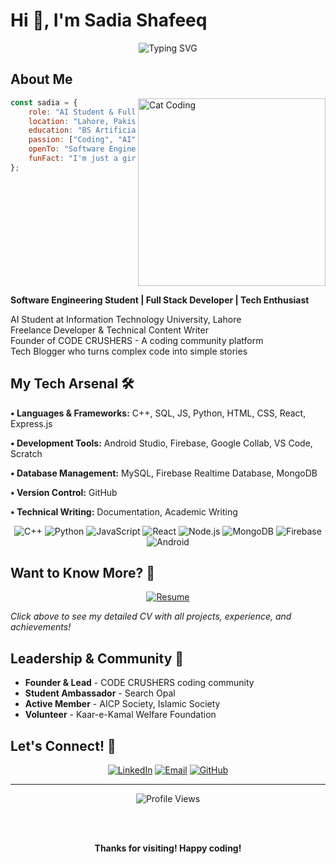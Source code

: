 # Hi 👋, I'm Sadia Shafeeq

<div align="center">
  <img src="https://readme-typing-svg.herokuapp.com?font=Comic+Neue&size=25&pause=1000&color=9B59B6&center=true&vCenter=true&width=500&lines=AI+Student+%40+ITU+Lahore;Full+Stack+Developer;Approach+me+for+Development;Coffee+%2B+Code+%3D+Magic" alt="Typing SVG" />
</div>

## About Me
<img align="right" width="300" src="https://media.giphy.com/media/WUlplcMpOCEmTGBtBW/giphy.gif" alt="Cat Coding"/>

```javascript
const sadia = {
    role: "AI Student & Full Stack Developer",
    location: "Lahore, Pakistan",
    education: "BS Artificial Intelligence @ ITU",
    passion: ["Coding", "AI", "Writing", "Coffee"],
    openTo: "Software Engineering, Full Stack Development",
    funFact: "I'm just a girl, but still catches bugs!",
};
```

<br clear="right"/>

**Software Engineering Student | Full Stack Developer | Tech Enthusiast**

AI Student at Information Technology University, Lahore  
Freelance Developer & Technical Content Writer  
Founder of CODE CRUSHERS - A coding community platform  
Tech Blogger who turns complex code into simple stories

## My Tech Arsenal 🛠️

**• Languages & Frameworks:** C++, SQL, JS, Python, HTML, CSS, React, Express.js

**• Development Tools:** Android Studio, Firebase, Google Collab, VS Code, Scratch

**• Database Management:** MySQL, Firebase Realtime Database, MongoDB

**• Version Control:** GitHub

**• Technical Writing:** Documentation, Academic Writing

<div align="center">

![C++](https://img.shields.io/badge/C++-663399?style=for-the-badge&logo=c%2B%2B&logoColor=white)
![Python](https://img.shields.io/badge/Python-9B59B6?style=for-the-badge&logo=python&logoColor=white)
![JavaScript](https://img.shields.io/badge/JavaScript-8E44AD?style=for-the-badge&logo=javascript&logoColor=white)
![React](https://img.shields.io/badge/React-663399?style=for-the-badge&logo=react&logoColor=white)
![Node.js](https://img.shields.io/badge/Node.js-9B59B6?style=for-the-badge&logo=nodedotjs&logoColor=white)
![MongoDB](https://img.shields.io/badge/MongoDB-8E44AD?style=for-the-badge&logo=mongodb&logoColor=white)
![Firebase](https://img.shields.io/badge/Firebase-663399?style=for-the-badge&logo=firebase&logoColor=white)
![Android](https://img.shields.io/badge/Android-9B59B6?style=for-the-badge&logo=android&logoColor=white)

</div>

## Want to Know More? 📄
<div align="center">
  <a href="https://github.com/I-a-coder/I-a-coder/blob/main/Sadia Shafeeq_Resume.pdf">
    <img src="https://img.shields.io/badge/📋_View_My_Complete_Resume-9B59B6?style=for-the-badge&logo=adobeacrobatreader&logoColor=white" alt="Resume"/>
  </a>
</div>

*Click above to see my detailed CV with all projects, experience, and achievements!*

## Leadership & Community 🌟

- **Founder & Lead** - CODE CRUSHERS coding community
- **Student Ambassador** - Search Opal
- **Active Member** - AICP Society, Islamic Society
- **Volunteer** - Kaar-e-Kamal Welfare Foundation

## Let's Connect! 🤝
<div align="center">
  
[![LinkedIn](https://img.shields.io/badge/LinkedIn-663399?style=for-the-badge&logo=linkedin&logoColor=white&labelColor=663399&color=9B59B6)](https://www.linkedin.com/in/sadia-shafeeq-a9bbb5299/)
[![Email](https://img.shields.io/badge/Email-9B59B6?style=for-the-badge&logo=gmail&logoColor=white&labelColor=9B59B6&color=8E44AD)](mailto:sadiashafeeq3333@gmail.com)
[![GitHub](https://img.shields.io/badge/Follow_Me-2C3E50?style=for-the-badge&logo=github&logoColor=white&labelColor=2C3E50&color=34495E)](https://github.com/I-a-coder)

</div>

---

<div align="center">
  <img src="https://img.shields.io/badge/Profile_Views-345-9B59B6?style=for-the-badge" alt="Profile Views" />
  
  <br><br>
  
  **Thanks for visiting! Happy coding!** 
</div>
